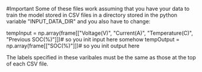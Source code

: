 #Important
Some of these files work assuming that you have your data to train the model stored in CSV files in a directory stored in the python variable
"INPUT_DATA_DIR" and you also have to change:

tempInput = np.array(frame[["Voltage(V)", "Current(A)", "Temperature(C)", "Previous SOC(%)"]])# so you init input here somehow
tempOutput = np.array(frame[["SOC(%)"]])# so you init output here 

The labels specified in these varibales must be the same as those at the top of each CSV file.
